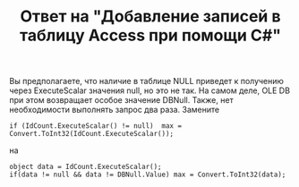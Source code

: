 ﻿---
title: "Ответ на \"Добавление записей в таблицу Access при помощи C#\""
se.owner.user_id: 240512
se.owner.display_name: "MSDN.WhiteKnight"
se.owner.link: "https://ru.stackoverflow.com/users/240512/msdn-whiteknight"
se.answer_id: 890345
se.question_id: 889915
se.post_type: answer
se.score: 1
se.is_accepted: True
---
<p>Вы предполагаете, что наличие в таблице NULL приведет к получению через ExecuteScalar значения null, но это не так. На самом деле, OLE DB при этом возвращает особое значение DBNull. Также, нет необходимости выполнять запрос два раза. Замените</p>

<pre><code>if (IdCount.ExecuteScalar() != null)  max = Convert.ToInt32(IdCount.ExecuteScalar());
</code></pre>

<p>на</p>

<pre><code>object data = IdCount.ExecuteScalar();
if(data != null &amp;&amp; data != DBNull.Value) max = Convert.ToInt32(data);
</code></pre>
